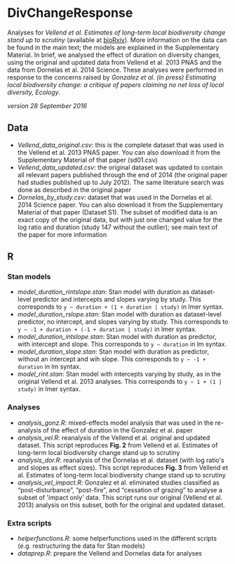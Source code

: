# DivChangeResponse
Analyses for *Vellend et al. Estimates of long-term local biodiversity change stand up to scrutiny* (available at [bioRxiv](http://biorxiv.org/content/early/2016/07/08/062133)). More information on the data can be found in the main text; the models are explained in the Supplementary Material. In brief, we analysed the effect of duration on diversity changes, using the original and updated data from  Vellend et al. 2013 PNAS and the data from Dornelas et al. 2014 Science. These analyses were performed in response to the concerns raised by *Gonzalez et al. (in press) Estimating local biodiversity change: a critique of papers claiming no net loss of local diversity, Ecology*.

*version 28 September 2016*

## Data
- *Vellend_data_original.csv*: this is the complete dataset that was used in the Vellend et al. 2013 PNAS paper. You can also download it from the Supplementary Material of that paper (sd01.csv)
- *Vellend_data_updated.csv*: the original dataset was updated to contain all relevant papers published through the end of 2014 (the original paper had studies published up to July 2012). The same literature search was done as described in the original paper
- *Dornelas_by_study.csv*: dataset that was used in the Dornelas et al. 2014 Science paper. You can also download it from the Supplementary Material of that paper (Dataset S1). The subset of modified data is an exact copy of the original data, but with just one changed value for the log ratio and duration (study 147 without the outlier); see main text of the paper for more information

## R

### Stan models
- *model_duration_rintslope.stan*: Stan model with duration as dataset-level predictor and intercepts and slopes varying by study. This corresponds to ```y ~ duration + (1 + duration | study)``` in lmer syntax.
- *model_duration_rslope.stan*: Stan model with duration as dataset-level predictor, no intercept, and slopes varying by study. This corresponds to ```y ~ -1 + duration + (-1 + duration | study)``` in lmer syntax.
- *model_duration_intslope.stan*: Stan model with duration as predictor, with intercept and slope. This corresponds to ```y ~ duration``` in lm syntax.
- *model_duration_slope.stan*: Stan model with duration as predictor, without an intercept and wih slope. This corresponds to ```y ~ -1 + duration``` in lm syntax.
- *model_rint.stan*: Stan model with intercepts varying by study, as in the original Vellend et al. 2013 analyses. This corresponds to ```y ~ 1 + (1 | study)``` in lmer syntax.

### Analyses
- *analysis_gonz.R*: mixed-effects model analysis that was used in the re-analysis of the effect of duration in the Gonzalez et al. paper
- *analysis_vel.R*: reanalysis of the Vellend et al. original and updated dataset. This script reproduces **Fig. 2** from Vellend et al. Estimates of long-term local biodiversity change stand up to scrutiny
- *analysis_dor.R*: reanalysis of the Dornelas et al. dataset (with log ratio's and slopes as effect sizes). This script reproduces **Fig. 3** from Vellend et al. Estimates of long-term local biodiversity change stand up to scrutiny
- *analysis_vel_impact.R*: Gonzalez et al. eliminated studies classified as “post-disturbance”, “post-fire”, and “cessation of grazing” to analyse a subset of 'impact only' data. This script runs our original (Vellend et al. 2013) analysis on this subset, both for the original and updated dataset.

### Extra scripts
- *helperfunctions.R*: some helperfunctions used in the different scripts (e.g. restructuring the data for Stan models)
- *dataprep.R*: prepare the Vellend and Dornelas data for analyses
